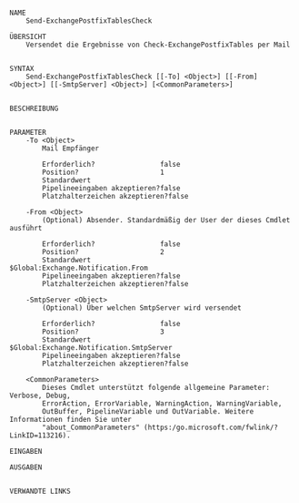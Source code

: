 ﻿```

NAME
    Send-ExchangePostfixTablesCheck
    
ÜBERSICHT
    Versendet die Ergebnisse von Check-ExchangePostfixTables per Mail
    
    
SYNTAX
    Send-ExchangePostfixTablesCheck [[-To] <Object>] [[-From] <Object>] [[-SmtpServer] <Object>] [<CommonParameters>]
    
    
BESCHREIBUNG
    

PARAMETER
    -To <Object>
        Mail Empfänger
        
        Erforderlich?                false
        Position?                    1
        Standardwert                 
        Pipelineeingaben akzeptieren?false
        Platzhalterzeichen akzeptieren?false
        
    -From <Object>
        (Optional) Absender. Standardmäßig der User der dieses Cmdlet ausführt
        
        Erforderlich?                false
        Position?                    2
        Standardwert                 $Global:Exchange.Notification.From
        Pipelineeingaben akzeptieren?false
        Platzhalterzeichen akzeptieren?false
        
    -SmtpServer <Object>
        (Optional) Über welchen SmtpServer wird versendet
        
        Erforderlich?                false
        Position?                    3
        Standardwert                 $Global:Exchange.Notification.SmtpServer
        Pipelineeingaben akzeptieren?false
        Platzhalterzeichen akzeptieren?false
        
    <CommonParameters>
        Dieses Cmdlet unterstützt folgende allgemeine Parameter: Verbose, Debug,
        ErrorAction, ErrorVariable, WarningAction, WarningVariable,
        OutBuffer, PipelineVariable und OutVariable. Weitere Informationen finden Sie unter 
        "about_CommonParameters" (https:/go.microsoft.com/fwlink/?LinkID=113216). 
    
EINGABEN
    
AUSGABEN
    
    
VERWANDTE LINKS



```

